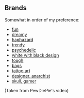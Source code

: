 ## Brands 

Somewhat in order of my preference:

- [fun](https://www.lazyoaf.com/)
- [dreamy](http://www.stussy.co.uk/)
- [haphazard](http://www.heresy.london/)
- [trendy](http://shop.vintiandrews.com/)
- [psychedelic](https://shop.thegoodworth.com/)
- [white with black design](http://www.krasnova.clothing/)
- [tough](https://raisedbywolves.ca/)
- [bags](http://store.headporter.co.jp/)
- [tattoo art](http://www.doomsdayco.com/)
- [designer, anarchist](http://www.viviennewestwood.com/)
- [skull, gamer](http://teamsesh.bigcartel.com)

(Taken from PewDiePie's video)